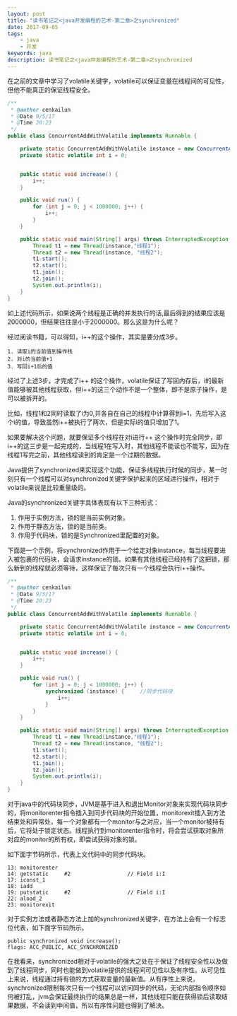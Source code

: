 ```yaml
---
layout: post
title: "读书笔记之<java并发编程的艺术-第二章>之synchronized"
date: 2017-09-05
tags:
    - java    
    - 并发
keywords: java
description: 读书笔记之<java并发编程的艺术-第二章>之synchronized
---
```


在之前的文章中学习了volatile关键字，volatile可以保证变量在线程间的可见性，但他不能真正的保证线程安全。

```java
/**
 * @author cenkailun
 * @Date 9/5/17
 * @Time 20:23
 */
public class ConcurrentAddWithVolatile implements Runnable {

    private static ConcurrentAddWithVolatile instance = new ConcurrentAddWithVolatile();
    private static volatile int i = 0;


    public static void increase() {
        i++;
    }

    public void run() {
        for (int j = 0; j < 1000000; j++) {
            i++;
        }
    }

    public static void main(String[] args) throws InterruptedException {
        Thread t1 = new Thread(instance,"线程1");
        Thread t2 = new Thread(instance, "线程2");
        t1.start();
        t2.start();
        t1.join();
        t2.join();
        System.out.println(i);
    }
}

```
如上述代码所示，如果说两个线程是正确的并发执行的话,最后得到的结果应该是2000000，但结果往往是小于2000000。那么这是为什么呢？

经过阅读书籍，可以得知，i++的这个操作，其实是要分成3步。

```
1. 读取i的当前值到操作栈
2. 对i的当前值+1
3. 写回i+1后的值
```
经过了上述3步，才完成了i++ 的这个操作，volatile保证了写回内存后，i的最新值能够被其他线程获取，但i++的这三个动作不是一个整体，即不是原子操作，是可以被拆开的。

比如，线程1和2同时读取了i为0,并各自在自己的线程中计算得到i=1，先后写入这个i的值，导致虽然i++被执行了两次，但是实际i的值只增加了1。

如果要解决这个问题，就要保证多个线程在对i进行++ 这个操作时完全同步，即i++的这三步是一起完成的，当线程1在写入时，其他线程不能读也不能写，因为在线程1写完之前，其他线程读到的肯定是一个过期的数据。

Java提供了synchronized来实现这个功能，保证多线程执行时候的同步，某一时刻只有一个线程可以对synchronized关键字保护起来的区域进行操作，相对于volatile来说是比较重量级的。

Java的synchronized关键字具体表现有以下三种形式：
1. 作用于实例方法，锁的是当前实例对象。
2. 作用于静态方法，锁的是当前类。
3. 作用于代码块，锁的是Synchronized里配置的对象。

下面是一个示例，将synchronized作用于一个给定对象instance，每当线程要进入被包裹的代码块，会请求instance的锁。如果有其他线程已经持有了这把锁，那么新到的线程就必须等待，这样保证了每次只有一个线程会执行i++操作。


```java
/**
 * @author cenkailun
 * @Date 9/5/17
 * @Time 20:23
 */
public class ConcurrentAddWithVolatile implements Runnable {

    private static ConcurrentAddWithVolatile instance = new ConcurrentAddWithVolatile();
    private static volatile int i = 0;


    public static void increase() {
        i++;
    }

    public void run() {
        for (int j = 0; j < 1000000; j++) {
            synchronized (instance) {     //同步代码块
                i++;
            }
        }
    }

    public static void main(String[] args) throws InterruptedException {
        Thread t1 = new Thread(instance,"线程1");
        Thread t2 = new Thread(instance, "线程2");
        t1.start();
        t2.start();
        t1.join();
        t2.join();
        System.out.println(i);
    }
}

```

对于java中的代码块同步，JVM是基于进入和退出Monitor对象来实现代码块同步的，将monitorenter指令插入到同步代码块的开始位置，monitorexit插入到方法结束处和异常处，每一个对象都有一个monitor与之对应，当一个monitor被持有后，它将处于锁定状态。线程执行到monitorenter指令时，将会尝试获取对象所对应的monitor的所有权，即尝试获得对象的锁。

如下面字节码所示，代表上文代码中的同步代码块。

```
13: monitorenter
14: getstatic     #2                  // Field i:I
17: iconst_1
18: iadd
19: putstatic     #2                  // Field i:I
22: aload_2
23: monitorexit
```

对于实例方法或者静态方法上加的synchronized关键字，在方法上会有一个标志位代表，如下面字节码所示。

```
public synchronized void increase();
flags: ACC_PUBLIC, ACC_SYNCHRONIZED
```

在我看来，synchronized相对于volatile的强大之处在于保证了线程安全性以及做到了线程同步，同时也能做到volatile提供的线程间可见性以及有序性。从可见性上来说，线程通过持有锁的方式获取变量的最新值。从有序性上来说，synchronized限制每次只有一个线程可以访问同步的代码，无论内部指令顺序如何被打乱，jvm会保证最终执行的结果总是一样，其他线程只能在获得锁后读取结果数据，不会读到中间值，所以有序性问题也得到了解决。


